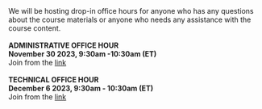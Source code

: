 <div>
We will be hosting drop-in office hours for anyone who has any questions about the course materials or anyone who needs any assistance with the course content.
<br/>
<br/>
<b> ADMINISTRATIVE OFFICE HOUR</b>
<br/>
<b>November 30 2023,  9:30am -10:30am (ET) </b> </br> 
Join from the  <a target="_blank" href={{site.data.course.LiveSessions.admin_office_hour.link}}>link</a><br/>

<br/>
<b>TECHNICAL OFFICE HOUR</b>
<br/>
<b>December 6 2023,  9:30am - 10:30am (ET)</b></br>
Join from the <a target="_blank" href={{site.data.course.LiveSessions.technical_office_hour.link}}>link</a><br/>

